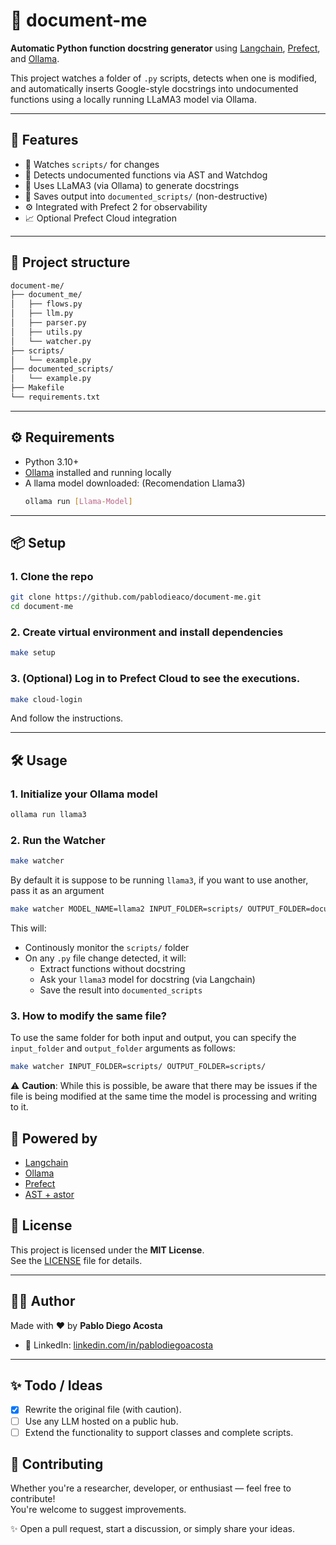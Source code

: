 # 📃 document-me

**Automatic Python function docstring generator** using [Langchain](https://www.langchain.com/), [Prefect](https://www.prefect.io/), and [Ollama](https://ollama.com/).

This project watches a folder of `.py` scripts, detects when one is modified, and automatically inserts Google-style docstrings into undocumented functions using a locally running LLaMA3 model via Ollama.

---

## 🚀 Features

- 📂 Watches `scripts/` for changes
- 🤖 Detects undocumented functions via AST and Watchdog
- 🧠 Uses LLaMA3 (via Ollama) to generate docstrings
- 📝 Saves output into `documented_scripts/` (non-destructive)
- ⚙️ Integrated with Prefect 2 for observability
- 📈 Optional Prefect Cloud integration

---

## 📁 Project structure

```bash
document-me/
├── document_me/        
│   ├── flows.py
│   ├── llm.py
│   ├── parser.py
│   ├── utils.py
│   └── watcher.py
├── scripts/           
│   └── example.py 
├── documented_scripts/           
│   └── example.py 
├── Makefile
└── requirements.txt        
```

---

## ⚙️ Requirements

- Python 3.10+
- [Ollama](https://ollama.com) installed and running locally
- A llama model downloaded: (Recomendation Llama3)
  ```bash
  ollama run [Llama-Model]
  ```

---

## 📦 Setup

### 1. Clone the repo 
```bash
git clone https://github.com/pablodieaco/document-me.git
cd document-me
```

### 2. Create virtual environment and install dependencies

```bash
make setup
```

### 3. (Optional) Log in to Prefect Cloud to see the executions.

```bash
make cloud-login
```

And follow the instructions.


---

## 🛠 Usage

### 1. Initialize your Ollama model

```bash
ollama run llama3
```

### 2. Run the Watcher

```bash
make watcher 
```

By default it is suppose to be running `llama3`, if you want to use another, pass it as an argument

```bash
make watcher MODEL_NAME=llama2 INPUT_FOLDER=scripts/ OUTPUT_FOLDER=documented_scripts/
```

This will:
- Continously monitor the `scripts/` folder
- On any `.py` file change detected, it will:
  - Extract functions without docstring
  - Ask your `llama3` model for docstring (via Langchain)
  - Save the result into `documented_scripts`

### 3. How to modify the same file?
To use the same folder for both input and output, you can specify the `input_folder` and `output_folder` arguments as follows:

```bash
make watcher INPUT_FOLDER=scripts/ OUTPUT_FOLDER=scripts/
```

⚠️ **Caution**: While this is possible, be aware that there may be issues if the file is being modified at the same time the model is processing and writing to it.

## 🧠 Powered by

- [Langchain](https://www.langchain.com/)
- [Ollama](https://ollama.com/)
- [Prefect](https://prefect.io/)
- [AST + astor](https://docs.python.org/3/library/ast.html)

## 📝 License

This project is licensed under the **MIT License**.  
See the [LICENSE](./LICENSE) file for details.

---

## 🙋‍♂️ Author

Made with ❤️ by **Pablo Diego Acosta**

- 💼 LinkedIn: [linkedin.com/in/pablodiegoacosta](https://www.linkedin.com/in/pablodiegoacosta)

---

## ✨ Todo / Ideas

- [X] Rewrite the original file (with caution).
- [ ] Use any LLM hosted on a public hub.
- [ ] Extend the functionality to support classes and complete scripts.

## 🤝 Contributing

Whether you're a researcher, developer, or enthusiast — feel free to contribute!  
You're welcome to suggest improvements.

✨ Open a pull request, start a discussion, or simply share your ideas.
